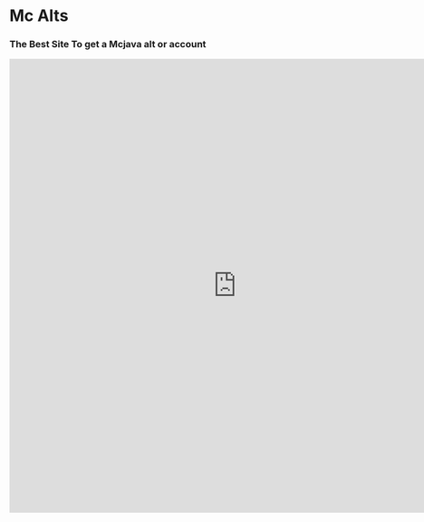 <html><body><h1>Mc Alts</h1>
  <h3>The Best Site To get a Mcjava alt or account</h3>
  <iframe src="https://docs.google.com/forms/d/e/1FAIpQLSdhjSUkTT1JIWp0K1e_xlnJHJubvaUaeFecC-SFb1euyjXn7w/viewform?embedded=true" width="800" height="800" frameborder="0" marginheight="0" marginwidth="0">Loading…</iframe>
